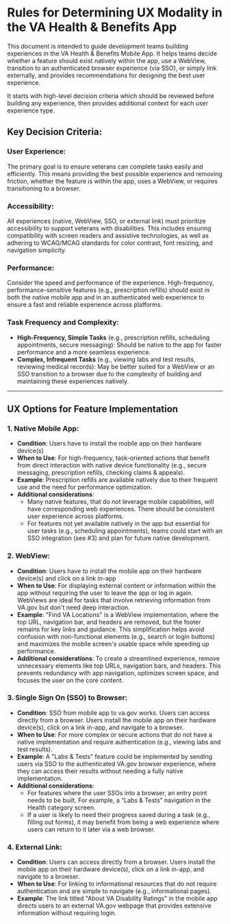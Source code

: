 # Rules for Determining UX Modality in the VA Health & Benefits App

This document is intended to guide development teams building experiences in the VA Health & Benefits Mobile App. It helps teams decide whether a feature should exist natively within the app, use a WebView, transition to an authenticated browser experience (via SSO), or simply link externally, and provides recommendations for designing the best user experience.

It starts with high-level decision criteria which should be reviewed before building any experience, then provides additional context for each user experience type.

## Key Decision Criteria:

### User Experience:
The primary goal is to ensure veterans can complete tasks easily and efficiently. This means providing the best possible experience and removing friction, whether the feature is within the app, uses a WebView, or requires transitioning to a browser.

### Accessibility:
All experiences (native, WebView, SSO, or external link) must prioritize accessibility to support veterans with disabilities. This includes ensuring compatibility with screen readers and assistive technologies, as well as adhering to WCAG/MCAG standards for color contrast, font resizing, and navigation simplicity.

### Performance:
Consider the speed and performance of the experience. High-frequency, performance-sensitive features (e.g., prescription refills) should exist in both the native mobile app and in an authenticated web experience to ensure a fast and reliable experience across platforms.

### Task Frequency and Complexity:
- **High-Frequency, Simple Tasks** (e.g., prescription refills, scheduling appointments, secure messaging): Should be native to the app for faster performance and a more seamless experience.
- **Complex, Infrequent Tasks** (e.g., viewing labs and test results, reviewing medical records): May be better suited for a WebView or an SSO transition to a browser due to the complexity of building and maintaining these experiences natively.

---

## UX Options for Feature Implementation

### 1. Native Mobile App:
- **Condition**:
  Users have to install the mobile app on their hardware device(s)
- **When to Use**: 
  For high-frequency, task-oriented actions that benefit from direct interaction with native device functionality (e.g., secure messaging, prescription refills, checking claims & appeals).
- **Example**: Prescription refills are available natively due to their frequent use and the need for performance optimization.
- **Additional considerations**:
  - Many native features, that do not leverage mobile capabilities, will have corresponding web experiences. There should be consistent user experience across platforms.
  - For features not yet available natively in the app but essential for user tasks (e.g., scheduling appointments), teams could start with an SSO integration (see #3) and plan for future native development.

### 2. WebView:
- **Condition**: Users have to install the mobile app on their hardware device(s) and click on a link in-app
- **When to Use**: For displaying external content or information within the app without requiring the user to leave the app or log in again. WebViews are ideal for tasks that involve retrieving information from VA.gov but don't need deep interaction.
- **Example**: "Find VA Locations" is a WebView implementation, where the top URL, navigation bar, and headers are removed, but the footer remains for key links and guidance. This simplification helps avoid confusion with non-functional elements (e.g., search or login buttons) and maximizes the mobile screen's usable space while speeding up performance.
- **Additional considerations**: To create a streamlined experience, remove unnecessary elements like top URLs, navigation bars, and headers. This prevents redundancy with app navigation, optimizes screen space, and focuses the user on the core content.

### 3. Single Sign On (SSO) to Browser:
- **Condition**: SSO from mobile app to va.gov works. Users can access directly from a browser. Users install the mobile app on their hardware device(s), click on a link in-app, and navigate to a browser.
- **When to Use**: For more complex or secure actions that do not have a native implementation and require authentication (e.g., viewing labs and test results).
- **Example**: A "Labs & Tests" feature could be implemented by sending users via SSO to the authenticated VA.gov browser experience, where they can access their results without needing a fully native implementation.
- **Additional considerations**:
  - For features where the user SSOs into a browser, an entry point needs to be built. For example, a “Labs & Tests” navigation in the Health category screen.
  - If a user is likely to need their progress saved during a task (e.g., filling out forms), it may benefit from being a web experience where users can return to it later via a web browser.

### 4. External Link:
- **Condition**: Users can access directly from a browser. Users install the mobile app on their hardware device(s), click on a link in-app, and navigate to a browser.
- **When to Use**: For linking to informational resources that do not require authentication and are simple to navigate (e.g., informational pages).
- **Example**: The link titled "About VA Disability Ratings" in the mobile app directs users to an external VA.gov webpage that provides extensive information without requiring login.
